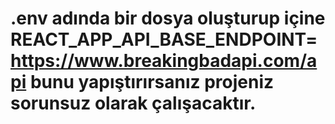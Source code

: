 # .env adında bir dosya oluşturup içine REACT_APP_API_BASE_ENDPOINT=https://www.breakingbadapi.com/api bunu yapıştırırsanız projeniz sorunsuz olarak çalışacaktır.
